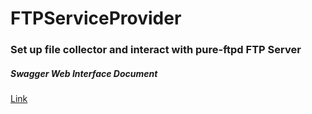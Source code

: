 # FTPServiceProvider

### Set up file collector and interact with pure-ftpd FTP Server

##### Swagger Web Interface Document
[Link](http://localhost:8080/swagger-ui/index.html)